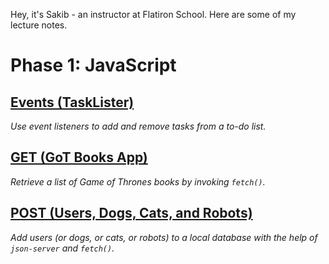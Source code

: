 Hey, it's Sakib - an instructor at Flatiron School. Here are some of my lecture notes.

# Phase 1: JavaScript

## [Events (TaskLister)](phase-1/dom-events)
_Use event listeners to add and remove tasks from a to-do list._

## [GET (GoT Books App)](phase-1/fetch-get)
_Retrieve a list of Game of Thrones books by invoking `fetch()`._

## [POST (Users, Dogs, Cats, and Robots)](phase-1/fetch-post)
_Add users (or dogs, or cats, or robots) to a local database with the help of `json-server` and `fetch()`._
